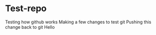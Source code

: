 # Test-repo
Testing how github works 
Making a few changes to  test git 
Pushing this change back  to git
Hello

